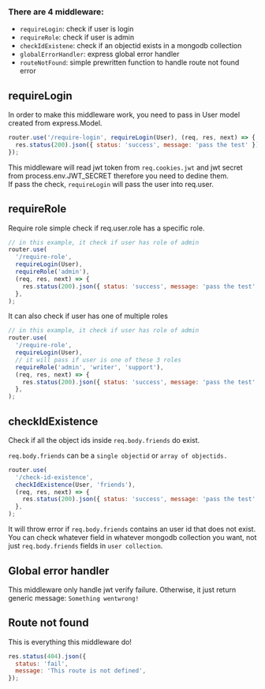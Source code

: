 ### There are 4 middleware:

- `requireLogin`: check if user is login
- `requireRole`: check if user is admin
- `checkIdExistene`: check if an objectid exists in a mongodb collection
- `globalErrorHandler`: express global error handler
- `routeNotFound`: simple prewritten function to handle route not found error

## requireLogin

In order to make this middleware work, you need to pass in User model created from express.Model.

```javascript
router.use('/require-login', requireLogin(User), (req, res, next) => {
  res.status(200).json({ status: 'success', message: 'pass the test' });
});
```

This middleware will read jwt token from `req.cookies.jwt` and jwt secret from process.env.JWT_SECRET therefore you need to dedine them.  
If pass the check, `requireLogin` will pass the user into req.user.

## requireRole

Require role simple check if req.user.role has a specific role.

```javascript
// in this example, it check if user has role of admin
router.use(
  '/require-role',
  requireLogin(User),
  requireRole('admin'),
  (req, res, next) => {
    res.status(200).json({ status: 'success', message: 'pass the test' });
  },
);
```

It can also check if user has one of multiple roles

```javascript
// in this example, it check if user has role of admin
router.use(
  '/require-role',
  requireLogin(User),
  // it will pass if user is one of these 3 roles
  requireRole('admin', 'writer', 'support'),
  (req, res, next) => {
    res.status(200).json({ status: 'success', message: 'pass the test' });
  },
);
```

## checkIdExistence

Check if all the object ids inside `req.body.friends` do exist.

`req.body.friends` can be a `single objectid` or `array of objectids.`

```javascript
router.use(
  '/check-id-existence',
  checkIdExistence(User, 'friends'),
  (req, res, next) => {
    res.status(200).json({ status: 'success', message: 'pass the test' });
  },
);
```

It will throw error if `req.body.friends` contains an user id that does not exist.
You can check whatever field in whatever mongodb collection you want, not just `req.body.friends` fields in `user collection`.

## Global error handler

This middleware only handle jwt verify failure.
Otherwise, it just return generic message: `Something wentwrong!`

## Route not found

This is everything this middleware do!

```javascript
res.status(404).json({
  status: 'fail',
  message: 'This route is not defined',
});
```
